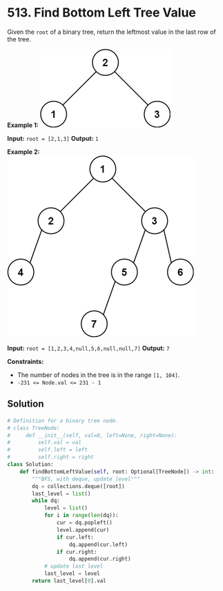 # 513. Find Bottom Left Tree Value

Given the `root` of a binary tree, return the leftmost value in the last row of the tree.

**Example 1:**
![img_29.png](img_29.png)

**Input:** `root = [2,1,3]`
**Output:** `1`


**Example 2:**
![img_30.png](img_30.png)

**Input:** `root = [1,2,3,4,null,5,6,null,null,7]`
**Output:** `7`
 

**Constraints:**

* The number of nodes in the tree is in the range `[1, 104]`.
* `-231 <= Node.val <= 231 - 1`

## Solution
```python
# Definition for a binary tree node.
# class TreeNode:
#     def __init__(self, val=0, left=None, right=None):
#         self.val = val
#         self.left = left
#         self.right = right
class Solution:
    def findBottomLeftValue(self, root: Optional[TreeNode]) -> int:
        """BFS, with deque, update level"""
        dq = collections.deque([root])
        last_level = list()
        while dq:
            level = list()
            for i in range(len(dq)):
                cur = dq.popleft()
                level.append(cur)
                if cur.left:
                    dq.append(cur.left)
                if cur.right:
                    dq.append(cur.right)
            # update last level
            last_level = level
        return last_level[0].val
```
